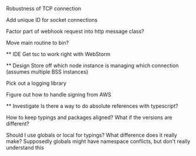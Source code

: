 Robustness of TCP connection

Add unique ID for socket connections

Factor part of webhook request into http message class?

Move main routine to bin?

** IDE
Get tsc to work right with WebStorm

** Design
Store off which node instance is managing which connection (assumes multiple BSS instances)

Pick out a logging library

Figure out how to handle signing from AWS


** Investigate
Is there a way to do absolute references with typescript?

How to keep typings and packages aligned? What if the versions are different?

Should I use globals or local for typings? What difference does it really make?
    Supposedly globals might have namespace conflicts, but don't really understand this